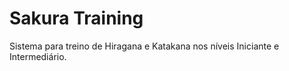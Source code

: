 # Sakura Training
 Sistema para treino de Hiragana e Katakana nos níveis Iniciante e Intermediário.
